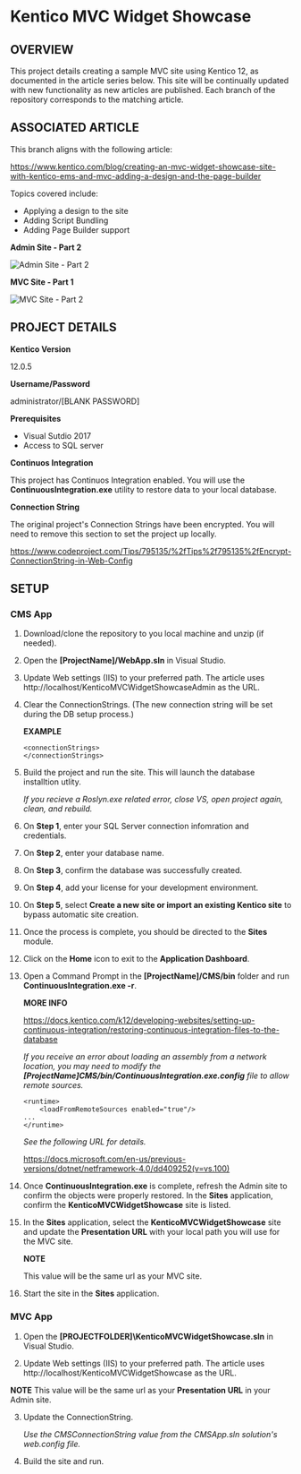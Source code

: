 # Kentico MVC Widget Showcase

## OVERVIEW
This project details creating a sample MVC site using Kentico 12, as documented in the article series below. This site will be continually updated with new functionality as new articles are published. Each branch of the repository corresponds to the matching article. 

## ASSOCIATED ARTICLE
This branch aligns with the following article: 

https://www.kentico.com/blog/creating-an-mvc-widget-showcase-site-with-kentico-ems-and-mvc-adding-a-design-and-the-page-builder

Topics covered include:
- Applying a design to the site
- Adding Script Bundling
- Adding Page Builder support

**Admin Site - Part 2**

![Admin Site - Part 2](https://www.kentico.com/getattachment/532d88d5-3719-45b1-ae56-8711ad44f2b0/Demo4.png?lang=en-US&width=700&height=478)

**MVC Site - Part 1**

![MVC Site - Part 2](https://www.kentico.com/getattachment/2ebad391-3495-40fe-b4ef-32698d590b40/Demo1.png?lang=en-US&width=700&height=477)

## PROJECT DETAILS

**Kentico Version**

12.0.5

**Username/Password**

administrator/[BLANK PASSWORD]

**Prerequisites**
- Visual Sutdio 2017
- Access to SQL server

**Continuos Integration**

This project has Continuos Integration enabled. You will use the **ContinuousIntegration.exe** utility to restore data to your local database.

**Connection String**

The original project's Connection Strings have been encrypted. You will need to remove this section to set the project up locally.

  https://www.codeproject.com/Tips/795135/%2fTips%2f795135%2fEncrypt-ConnectionString-in-Web-Config

## SETUP
### CMS App
1. Download/clone the repository to you local machine and unzip (if needed).

2. Open the **[ProjectName]/WebApp.sln** in Visual Studio.

3. Update Web settings (IIS) to your preferred path. The article uses http://localhost/KenticoMVCWidgetShowcaseAdmin as the URL.

4. Clear the ConnectionStrings. (The new connection string will be set during the DB setup process.)

   **EXAMPLE**
   ```
   <connectionStrings>
   </connectionStrings>
   ```
   
5. Build the project and run the site. This will launch the database installtion utlity.

   *If you recieve a Roslyn.exe related error, close VS, open project again, clean, and rebuild.*

6. On **Step 1**, enter your SQL Server connection infomration and credentials.
7. On **Step 2**, enter your database name.
8. On **Step 3**, confirm the database was successfully created.
9. On **Step 4**, add your license for your development environment.
10. On **Step 5**, select **Create a new site or import an existing Kentico site** to bypass automatic site creation.
11. Once the process is complete, you should be directed to the **Sites** module. 
12. Click on the **Home** icon to exit to the **Application Dashboard**.
13. Open a Command Prompt in the **[ProjectName]/CMS/bin** folder and run **ContinuousIntegration.exe -r**.

    **MORE INFO**

    https://docs.kentico.com/k12/developing-websites/setting-up-continuous-integration/restoring-continuous-integration-files-to-the-database

    *If you receive an error about loading an assembly from a network location, you may need to modify the **[ProjectName]CMS/bin/ContinuousIntegration.exe.config** file to allow remote sources.*

    ```
    <runtime>
        <loadFromRemoteSources enabled="true"/>
	...
    </runtime>
    ````

    *See the following URL for details.*

    https://docs.microsoft.com/en-us/previous-versions/dotnet/netframework-4.0/dd409252(v=vs.100) 

14. Once **ContinuousIntegration.exe** is complete, refresh the Admin site to confirm the objects were properly restored. In the **Sites** application, confirm the **KenticoMVCWidgetShowcase** site is listed.

15. In the **Sites** application, select the **KenticoMVCWidgetShowcase** site and update the **Presentation URL** with your local path you will use for the MVC site.

    **NOTE**

    This value will be the same url as your MVC site.

16. Start the  site in the **Sites** application.


### MVC App
1. Open the **[PROJECTFOLDER]\KenticoMVCWidgetShowcase.sln** in Visual Studio.

2. Update Web settings (IIS) to your preferred path. The article uses http://localhost/KenticoMVCWidgetShowcase as the URL.

**NOTE**
This value will be the same url as your **Presentation URL** in your Admin site. 

3. Update the ConnectionString.

   *Use the CMSConnectionString value from the CMSApp.sln solution's web.config file.*

4. Build the site and run.

